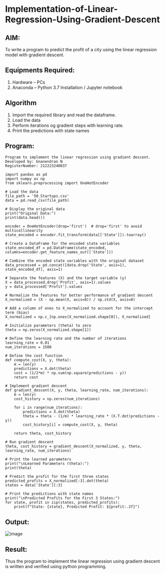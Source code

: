 # Implementation-of-Linear-Regression-Using-Gradient-Descent

## AIM:
To write a program to predict the profit of a city using the linear regression model with gradient descent.

## Equipments Required:
1. Hardware – PCs
2. Anaconda – Python 3.7 Installation / Jupyter notebook

## Algorithm
1. Import the required library and read the dataframe.
2. Load the data
3. Perform iterations og gradient steps with learning rate.
4. Print the predictions with state names

## Program:
```
Program to implement the linear regression using gradient descent.
Developed by: Gnanendran N
RegisterNumber: 212223240037
```
```
import pandas as pd
import numpy as np
from sklearn.preprocessing import OneHotEncoder

# Load the data
file_path = '50_Startups.csv'
data = pd.read_csv(file_path)

# Display the original data
print("Original Data:")
print(data.head())

encoder = OneHotEncoder(drop='first')  # drop='first' to avoid multicollinearity
state_encoded = encoder.fit_transform(data[['State']]).toarray()

# Create a DataFrame for the encoded state variables
state_encoded_df = pd.DataFrame(state_encoded, columns=encoder.get_feature_names_out(['State']))

# Combine the encoded state variables with the original dataset
data_processed = pd.concat([data.drop('State', axis=1), state_encoded_df], axis=1)

# Separate the features (X) and the target variable (y)
X = data_processed.drop('Profit', axis=1).values
y = data_processed['Profit'].values

# Normalize the features for better performance of gradient descent
X_normalized = (X - np.mean(X, axis=0)) / np.std(X, axis=0)

# Add a column of ones to X_normalized to account for the intercept term (bias)
X_normalized = np.c_[np.ones(X_normalized.shape[0]), X_normalized]

# Initialize parameters (theta) to zero
theta = np.zeros(X_normalized.shape[1])

# Define the learning rate and the number of iterations
learning_rate = 0.01
num_iterations = 1500

# Define the cost function
def compute_cost(X, y, theta):
    m = len(y)
    predictions = X.dot(theta)
    cost = (1/2*m) * np.sum(np.square(predictions - y))
    return cost

# Implement gradient descent
def gradient_descent(X, y, theta, learning_rate, num_iterations):
    m = len(y)
    cost_history = np.zeros(num_iterations)
    
    for i in range(num_iterations):
        predictions = X.dot(theta)
        theta = theta - (1/m) * learning_rate * (X.T.dot(predictions - y))
        cost_history[i] = compute_cost(X, y, theta)
        
    return theta, cost_history

# Run gradient descent
theta, cost_history = gradient_descent(X_normalized, y, theta, learning_rate, num_iterations)

# Print the learned parameters
print("\nLearned Parameters (theta):")
print(theta)

# Predict the profit for the first three states
predicted_profits = X_normalized[:3].dot(theta)
states = data['State'][:3]

# Print the predictions with state names
print("\nPredicted Profits for the First 3 States:")
for state, profit in zip(states, predicted_profits):
    print(f"State: {state}, Predicted Profit: ${profit:.2f}")
```
## Output:
![image](https://github.com/user-attachments/assets/6dfc5121-044f-45f2-9bf2-9ad170d58de1)
## Result:
Thus the program to implement the linear regression using gradient descent is written and verified using python programming.
